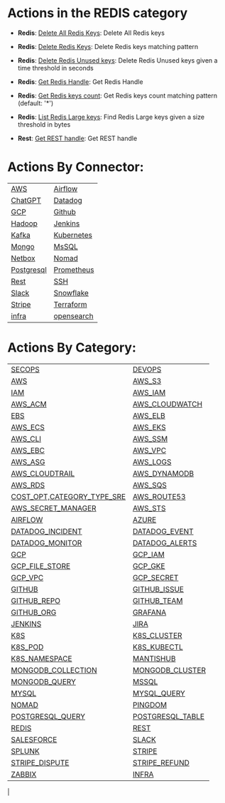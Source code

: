 # Actions in the REDIS category
* **Redis**: [Delete All Redis Keys](https://github.com/unskript/Awesome-CloudOps-Automation/tree/master/Redis/legos/redis_delete_all_keys/README.md): Delete All Redis keys

* **Redis**: [Delete Redis Keys](https://github.com/unskript/Awesome-CloudOps-Automation/tree/master/Redis/legos/redis_delete_keys/README.md): Delete Redis keys matching pattern

* **Redis**: [Delete Redis Unused keys](https://github.com/unskript/Awesome-CloudOps-Automation/tree/master/Redis/legos/redis_delete_stale_keys/README.md): Delete Redis Unused keys given a time threshold in seconds

* **Redis**: [Get Redis Handle](https://github.com/unskript/Awesome-CloudOps-Automation/tree/master/Redis/legos/redis_get_handle/README.md): Get Redis Handle

* **Redis**: [Get Redis keys count](https://github.com/unskript/Awesome-CloudOps-Automation/tree/master/Redis/legos/redis_get_keys_count/README.md): Get Redis keys count matching pattern (default: '*')

* **Redis**: [ List Redis Large keys](https://github.com/unskript/Awesome-CloudOps-Automation/tree/master/Redis/legos/redis_list_large_keys/README.md): Find Redis Large keys given a size threshold in bytes

* **Rest**: [Get REST handle](https://github.com/unskript/Awesome-CloudOps-Automation/tree/master/Rest/legos/rest_get_handle/README.md): Get REST handle


# Actions By Connector:
| | | 
 | ---| ---| 
 | [AWS](action_AWS.md) | [Airflow](action_AIRFLOW.md) | [Azure](action_AZURE.md) |
 | [ChatGPT](action_CHATGPT.md) | [Datadog](action_DATADOG.md) | [ElasticSearch](action_ES.md) |
 | [GCP](action_GCP.md) | [Github](action_GITHUB.md) | [Grafana](action_GRAFANA.md) |
 | [Hadoop](action_HADOOP.md) | [Jenkins](action_JENKINS.md) | [Jira](action_JIRA.md) |
 | [Kafka](action_KAFKA.md) | [Kubernetes](action_K8S.md) | [Mantishub](action_MANTISHUB.md) |
 | [Mongo](action_MONGODB.md) | [MsSQL](action_MSSQL.md) | [MySQL](action_MYSQL.md) |
 | [Netbox](action_NETBOX.md) | [Nomad](action_NOMAD.md) | [Pingdom](action_PINGDOM.md) |
 | [Postgresql](action_POSTGRESQL.md) | [Prometheus](action_PROMETHEUS.md) | [Redis](action_REDIS.md) |
 | [Rest](action_REST.md) | [SSH](action_SSH.md) | [SalesForce](action_SALESFORCE.md) |
 | [Slack](action_SLACK.md) | [Snowflake](action_SNOWFLAKE.md) | [Splunk](action_SPLUNK.md) |
 | [Stripe](action_STRIPE.md) | [Terraform](action_TERRAFORM.md) | [Zabbix](action_ZABBIX.md) |
 | [infra](action_INFRA.md) | [opensearch](action_OPENSEARCH.md) | 

 
 # Actions By Category: 
| | | 
 | ---| ---| 
 | [SECOPS](action_SECOPS.md) | [DEVOPS](action_DEVOPS.md) | [SRE](action_SRE.md) |
 | [AWS](action_AWS.md) | [AWS_S3](action_AWS_S3.md) | [AWS_EC2](action_AWS_EC2.md) |
 | [IAM](action_IAM.md) | [AWS_IAM](action_AWS_IAM.md) | [COST_OPT](action_COST_OPT.md) |
 | [AWS_ACM](action_AWS_ACM.md) | [AWS_CLOUDWATCH](action_AWS_CLOUDWATCH.md) | [AWS_REDSHIFT](action_AWS_REDSHIFT.md) |
 | [EBS](action_EBS.md) | [AWS_ELB](action_AWS_ELB.md) | [AWS_EBS](action_AWS_EBS.md) |
 | [AWS_ECS](action_AWS_ECS.md) | [AWS_EKS](action_AWS_EKS.md) | [AWS_EMR](action_AWS_EMR.md) |
 | [AWS_CLI](action_AWS_CLI.md) | [AWS_SSM](action_AWS_SSM.md) | [DB](action_DB.md) |
 | [AWS_EBC](action_AWS_EBC.md) | [AWS_VPC](action_AWS_VPC.md) | [CLOUDOPS](action_CLOUDOPS.md) |
 | [AWS_ASG](action_AWS_ASG.md) | [AWS_LOGS](action_AWS_LOGS.md) | [AWS_NAT_GATEWAY](action_AWS_NAT_GATEWAY.md) |
 | [AWS_CLOUDTRAIL](action_AWS_CLOUDTRAIL.md) | [AWS_DYNAMODB](action_AWS_DYNAMODB.md) | [AWS_LAMBDA](action_AWS_LAMBDA.md) |
 | [AWS_RDS](action_AWS_RDS.md) | [AWS_SQS](action_AWS_SQS.md) | [AWS_COST_EXPLORER](action_AWS_COST_EXPLORER.md) |
 | [COST_OPT,CATEGORY_TYPE_SRE](action_COST_OPT,CATEGORY_TYPE_SRE.md) | [AWS_ROUTE53](action_AWS_ROUTE53.md) | [TROUBLESHOOTING](action_TROUBLESHOOTING.md) |
 | [AWS_SECRET_MANAGER](action_AWS_SECRET_MANAGER.md) | [AWS_STS](action_AWS_STS.md) | [AWS_POSTGRES](action_AWS_POSTGRESQL.md) |
 | [AIRFLOW](action_AIRFLOW.md) | [AZURE](action_AZURE.md) | [DATADOG](action_DATADOG.md) |
 | [DATADOG_INCIDENT](action_DATADOG_INCIDENT.md) | [DATADOG_EVENT](action_DATADOG_EVENT.md) | [DATADOG_METRICS](action_DATADOG_METRICS.md) |
 | [DATADOG_MONITOR](action_DATADOG_MONITOR.md) | [DATADOG_ALERTS](action_DATADOG_ALERTS.md) | [ES](action_ES.md) |
 | [GCP](action_GCP.md) | [GCP_IAM](action_GCP_IAM.md) | [GCP_BUCKET](action_GCP_BUCKET.md) |
 | [GCP_FILE_STORE](action_GCP_FILE_STORE.md) | [GCP_GKE](action_GCP_GKE.md) | [GCP_VM](action_GCP_VM.md) |
 | [GCP_VPC](action_GCP_VPC.md) | [GCP_SECRET](action_GCP_SECRET.md) | [GCP_SHEETS](action_GCP_SHEETS.md) |
 | [GITHUB](action_GITHUB.md) | [GITHUB_ISSUE](action_GITHUB_ISSUE.md) | [GITHUB_PR](action_GITHUB_PR.md) |
 | [GITHUB_REPO](action_GITHUB_REPO.md) | [GITHUB_TEAM](action_GITHUB_TEAM.md) | [GITHUB_USER](action_GITHUB_USER.md) |
 | [GITHUB_ORG](action_GITHUB_ORG.md) | [GRAFANA](action_GRAFANA.md) | [HADOOP](action_HADOOP.md) |
 | [JENKINS](action_JENKINS.md) | [JIRA](action_JIRA.md) | [KAFKA](action_KAFKA.md) |
 | [K8S](action_K8S.md) | [K8S_CLUSTER](action_K8S_CLUSTER.md) | [K8S_NODE](action_K8S_NODE.md) |
 | [K8S_POD](action_K8S_POD.md) | [K8S_KUBECTL](action_K8S_KUBECTL.md) | [K8S_PVC](action_K8S_PVC.md) |
 | [K8S_NAMESPACE](action_K8S_NAMESPACE.md) | [MANTISHUB](action_MANTISHUB.md) | [MONGODB](action_MONGODBDB.md) |
 | [MONGODB_COLLECTION](action_MONGODBDB_COLLECTION.md) | [MONGODB_CLUSTER](action_MONGODBDB_CLUSTER.md) | [MONGODB_DOCUMENT](action_MONGODBDB_DOCUMENT.md) |
 | [MONGODB_QUERY](action_MONGODBDB_QUERY.md) | [MSSQL](action_MSSQL.md) | [MSSQL_QUERY](action_MSSQL_QUERY.md) |
 | [MYSQL](action_MYSQL.md) | [MYSQL_QUERY](action_MYSQL_QUERY.md) | [NETBOX](action_NETBOX.md) |
 | [NOMAD](action_NOMAD.md) | [PINGDOM](action_PINGDOM.md) | [POSTGRESQL](action_POSTGRESQLQL.md) |
 | [POSTGRESQL_QUERY](action_POSTGRESQLQL_QUERY.md) | [POSTGRESQL_TABLE](action_POSTGRESQLQL_TABLE.md) | [PROMETHEUS](action_PROMETHEUS.md) |
 | [REDIS](action_REDIS.md) | [REST](action_REST.md) | [SSH](action_SSH.md) |
 | [SALESFORCE](action_SALESFORCE.md) | [SLACK](action_SLACK.md) | [SNOWFLAKE](action_SNOWFLAKE.md) |
 | [SPLUNK](action_SPLUNK.md) | [STRIPE](action_STRIPE.md) | [STRIPE_CHARGE](action_STRIPE_CHARGE.md) |
 | [STRIPE_DISPUTE](action_STRIPE_DISPUTE.md) | [STRIPE_REFUND](action_STRIPE_REFUND.md) | [TERRAFORM](action_TERRAFORM.md) |
 | [ZABBIX](action_ZABBIX.md) | [INFRA](action_INFRA.md) | [OPENSEARCH](action_OPENSEARCH.md) |
 | 
 

